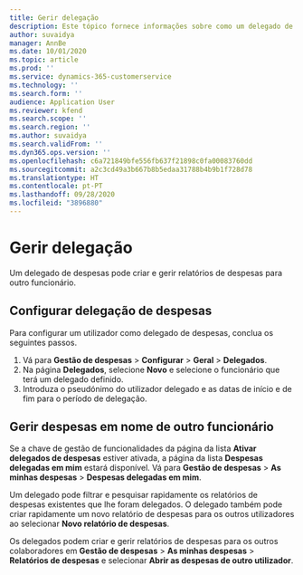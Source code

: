 ```yaml
---
title: Gerir delegação
description: Este tópico fornece informações sobre como um delegado de despesas pode criar e gerir relatórios de despesas para outro funcionário.
author: suvaidya
manager: AnnBe
ms.date: 10/01/2020
ms.topic: article
ms.prod: ''
ms.service: dynamics-365-customerservice
ms.technology: ''
ms.search.form: ''
audience: Application User
ms.reviewer: kfend
ms.search.scope: ''
ms.search.region: ''
ms.author: suvaidya
ms.search.validFrom: ''
ms.dyn365.ops.version: ''
ms.openlocfilehash: c6a721849bfe556fb637f21898c0fa00083760dd
ms.sourcegitcommit: a2c3cd49a3b667b8b5edaa31788b4b9b1f728d78
ms.translationtype: HT
ms.contentlocale: pt-PT
ms.lasthandoff: 09/28/2020
ms.locfileid: "3896880"
---
```

# <a name="manage-delegation"></a>Gerir delegação
Um delegado de despesas pode criar e gerir relatórios de despesas para outro funcionário.

## <a name="configuring-expense-delegation"></a>Configurar delegação de despesas

Para configurar um utilizador como delegado de despesas, conclua os seguintes passos. 
1. Vá para **Gestão de despesas** > **Configurar** > **Geral** > **Delegados**. 
2. Na página **Delegados**, selecione **Novo** e selecione o funcionário que terá um delegado definido. 
3. Introduza o pseudónimo do utilizador delegado e as datas de início e de fim para o período de delegação.

## <a name="manage-expenses-on-behalf-of-another-employee"></a>Gerir despesas em nome de outro funcionário

Se a chave de gestão de funcionalidades da página da lista **Ativar delegados de despesas** estiver ativada, a página da lista **Despesas delegadas em mim** estará disponível. Vá para **Gestão de despesas** > **As minhas despesas** > **Despesas delegadas em mim**.

Um delegado pode filtrar e pesquisar rapidamente os relatórios de despesas existentes que lhe foram delegados. O delegado também pode criar rapidamente um novo relatório de despesas para os outros utilizadores ao selecionar **Novo relatório de despesas**.

Os delegados podem criar e gerir relatórios de despesas para os outros colaboradores em **Gestão de despesas** > **As minhas despesas** > **Relatórios de despesas** e selecionar **Abrir as despesas de outro utilizador**.
